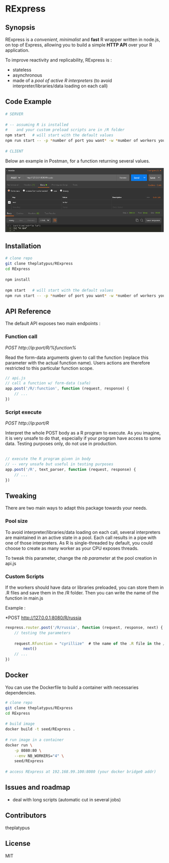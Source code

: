 # RExpress

## Synopsis

RExpress is a *convenient*, *minimalist* and **fast** R wrapper written in node.js, on top of Express, allowing you to build a simple **HTTP API** over your R application.

To improve reactivity and replicability, RExpress is :

- stateless
- asynchronous
- made of a *pool of active R interpreters* (to avoid interpreter/libraries/data loading on each call)

## Code Example

```bash
# SERVER

# -- assuming R is installed
#    and your custom preload scripts are in /R folder
npm start 	# will start with the default values
npm run start -- -p *number of port you want* -w *number of workers you want*

# CLIENT

```

Below an example in Postman, for a function returning several values.

![russia](./russia.png)


## Installation

```bash
# clone repo
git clone theplatypus/RExpress
cd RExpress

npm install

npm start 	# will start with the default values
npm run start -- -p *number of port you want* -w *number of workers you want*

```

## API Reference

The default API exposes two main endpoints :

### Function call

*POST http://ip:port/R/%function%*

Read the form-data arguments given to call the function (replace this parameter with the actual function name).
Users actions are therefore restricted to this particular function scope.

```javascript
// api.js
// call a function w/ form-data (safe)
app.post('/R/:function', function (request, response) {
	// ...
})
```

### Script execute

*POST http://ip:port/R*

Interpret the whole POST body as a R program to execute.
As you imagine, it is very unsafe to do that, especially if your program have access to some data.
Testing purposes only, do not use in production.

```javascript

// execute the R program given in body
// -- very unsafe but useful in testing purposes
app.post('/R', text_parser, function (request, response) {
	// ...
})
```
## Tweaking

There are two main ways to adapt this package towards your needs.

### Pool size

To avoid interpreter/libraries/data loading on each call, several interpreters are maintained in an active state in a pool.
Each call results in a pipe with one of those interpreters.
As R is single-threaded by default, you could choose to create as many worker as your CPU exposes threads.

To tweak this parameter, change the *nb parameter* at the pool creation in api.js

### Custom Scripts

If the workers should have data or libraries preloaded, you can store them in .R files and save them in the /R folder.
Then you can write the name of the function in main.js

Example : 

*POST http://127.0.0.1:8080/R/russia


```javascript
rexpress.router.post('/R/russia', function (request, response, next) {
	// testing the parameters
	
	request.Rfunction = "cyrillize"  # the name of the .R file in the /R folder
		next()
	// ...
})
```


## Docker

You can use the Dockerfile to build a container with necessaries dependencies.

```bash
# clone repo
git clone theplatypus/RExpress
cd RExpress

# build image
docker build -t seed/RExpress .

# run image in a container
docker run \
	-p 8080:80 \
	--env NB_WORKERS="4" \
	seed/RExpress

# access RExpress at 192.168.99.100:8080 (your docker bridge0 addr)

```
## Issues and roadmap

- deal with long scripts (automatic cut in several jobs)

## Contributors

theplatypus

## License

MIT
